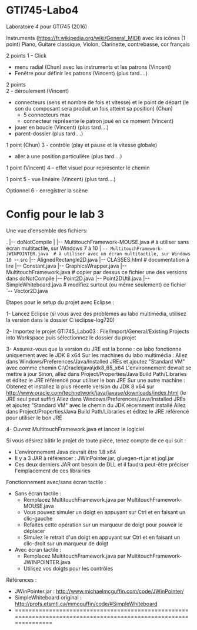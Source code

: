 # GTI745-Labo4
Laboratoire 4 pour GTI745 (2016)


Instruments (https://fr.wikipedia.org/wiki/General_MIDI)
avec les icônes (1 point)
Piano, Guitare classique, Violon, Clarinette, contrebasse, cor français

2 points
1 - Click
  - menu radial (Chun) avec les instruments et les patrons (Vincent)
  - Fenêtre pour définir les patrons (Vincent) (plus tard....)

2 points  
2 - déroulement (Vincent)
  - connecteurs (sens et nombre de fois et vitesse) et le point de départ (le son du composant sera produit un fois atteint sa position) (Chun)
    - 5 connecteurs max
    - connecteur représente le patron joué en ce moment (Vincent)
  - jouer en boucle (Vincent) (plus tard....)
  - parent-dossier (plus tard....)

1 point (Chun)
3 - contrôle (play et pause et la vitesse globale)
  - aller à une position particulière (plus tard....)

1 point (Vincent)
4 - effet visuel pour représenter le chemin

1 point
5 - vue linéaire (Vincent) (plus tard....)

Optionnel
6 - enregistrer la scène

Config pour le lab 3
=================================================================================================================
Une vue d'ensemble des fichiers:

.
|-- doNotCompile
|   |-- MultitouchFramework-MOUSE.java        # à utiliser sans écran multitactile, sur Windows 7 à 10
|   `-- MultitouchFramework-JWINPOINTER.java  # à utiliser avec un écran multitactile, sur Windows 10
`-- src
    |-- AlignedRectangle2D.java
    |-- CLASSES.html             # documentation à lire
    |-- Constant.java
    |-- GraphicsWrapper.java
    |-- MultitouchFramework.java # copier par dessus ce fichier une des versions dans doNotCompile
    |-- Point2D.java
    |-- Point2DUtil.java
    |-- SimpleWhiteboard.java    # modifiez surtout (ou même seulement) ce fichier
    `-- Vector2D.java


Étapes pour le setup du projet avec Eclipse :

1- Lancez Eclipse (si vous avez des problèmes au labo multimédia, utilisez la version dans le dossier C:\eclipse-log720)

2- Importez le projet GTI745_Labo03 : File/Import/General/Existing Projects into Workspace puis sélectionnez le dossier du projet

3- Assurez-vous que la version du JRE est la bonne : ce labo fonctionne uniquement avec le JDK 8 x64
	Sur les machines du labo multimédia :
		Allez dans Windows/Preferences/Java/Installed JREs et ajoutez "Standard VM" avec comme chemin C:\Oracle\java\jdk8_65_x64
		L'environnement devrait se mettre à jour
			Sinon, allez dans Project/Properties/Java Build Path/Libraries et éditez le JRE référencé pour utiliser le bon JRE
	Sur une autre machine :
		Obtenez et installez la plus récente version du JDK 8 x64 sur http://www.oracle.com/technetwork/java/javase/downloads/index.html (le JRE seul peut suffir)
		Allez dans Windows/Preferences/Java/Installed JREs et ajoutez "Standard VM" avec le chemin du JDK récemment installé
		Allez dans Project/Properties/Java Build Path/Libraries et éditez le JRE référencé pour utiliser le bon JRE

4- Ouvrez MultitouchFramework.java et lancez le logiciel


Si vous désirez bâtir le projet de toute pièce, tenez compte de ce qui suit :
- L'environnement Java devrait être 1.8 x64
- Il y a 3 JAR à référencer : JWinPointer.jar, gluegen-rt.jar et jogl.jar
- Ces deux derniers JAR ont besoin de DLL et il faudra peut-être préciser l'emplacement de ces librairies


Fonctionnement avec/sans écran tactile :
- Sans écran tactile :
	- Remplacez MultitouchFramework.java par MultitouchFramework-MOUSE.java
	- Vous pouvez simuler un doigt en appuyant sur Ctrl et en faisant un clic-gauche
	- Refaites cette opération sur un marqueur de doigt pour pouvoir le déplacer
	- Simulez le retrait d'un doigt en appuyant sur Ctrl et en faisant un clic-droit sur un marqueur de doigt
- Avec écran tactile :
	- Remplacez MultitouchFramework.java par MultitouchFramework-JWINPOINTER.java
	- Utilisez vos doigts pour les contrôles


Références :
- JWinPointer.jar : http://www.michaelmcguffin.com/code/JWinPointer/
- SimpleWhiteboard original : http://profs.etsmtl.ca/mmcguffin/code/#SimpleWhiteboard
- =================================================================================================================
